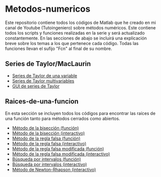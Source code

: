 # Metodos-numericos
Este repositorio contiene todos los códigos de Matlab que he creado en mi canal de Youtube (Tutoingeniero) sobre métodos numéricos. Este contiene todos los scripts y funciones realizadas en la serie y será actualizado constantemente. En las secciones de abajo se incluirá una explicación breve sobre los temas a los que pertenece cada código. Todas las funciones llevan el sufijo "Fcn" al final de su nombre.

## Series de Taylor/MacLaurin
- [Series de Taylor de una variable](https://github.com/RolaValdez/Metodos-numericos-Numerical-Methods/blob/master/Taylor.m)
- [Series de Taylor multivariables](https://github.com/RolaValdez/Metodos-numericos-Numerical-Methods/blob/master/TaylorMulti.m)
- [GUI de series de Taylor](https://github.com/RolaValdez/Metodos-numericos-Numerical-Methods/blob/master/SeriesdeTaylorApp.rar)

## Raices-de-una-funcion
En esta sección se incluyen todos los códigos para encontrar las raíces de una función tanto para métodos cerrados como abiertos.

- [Método de la bisección (función)](https://github.com/RolaValdez/Metodos-numericos-Numerical-Methods/blob/master/BiseccionFcn.m)
- [Método de la bisección (interactivo)](https://github.com/RolaValdez/Metodos-numericos-Numerical-Methods/blob/master/Biseccion.m)
- [Método de la regla falsa (función)](https://github.com/RolaValdez/Metodos-numericos-Numerical-Methods/blob/master/ReglaFalsaFcn.m)
- [Método de la regla falsa (interactivo)](https://github.com/RolaValdez/Metodos-numericos-Numerical-Methods/blob/master/ReglaFalsa.m)
- [Método de la regla falsa modificada (función)](https://github.com/RolaValdez/Metodos-numericos-Numerical-Methods/blob/master/ReglaFalsaModFcn.m)
- [Método de la regla falsa modificada (interactivo)](https://github.com/RolaValdez/Metodos-numericos-Numerical-Methods/blob/master/ReglaFalsaMod.m)
- [Búsqueda por intervalos (función)](https://github.com/RolaValdez/Metodos-numericos-Numerical-Methods/blob/master/BusquedaPorIntervalosAUTO.m)
- [Búsqueda por intervalos (interactivo)](https://github.com/RolaValdez/Metodos-numericos-Numerical-Methods/blob/master/BusquedaPorIntervalosMANUAL.m)
- [Método de Newton-Rhapson (interactivo)](https://github.com/RolaValdez/Metodos-numericos-Numerical-Methods/blob/master/NewtonRhapson.m)
